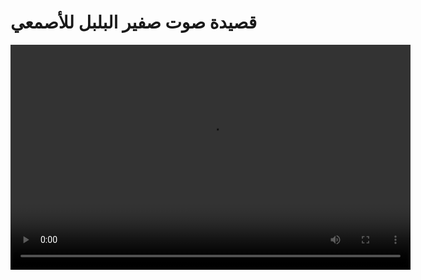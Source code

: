 <!DOCTYPE html>
<html lang="en">
<head>
    <meta charset="UTF-8">
    <meta name="viewport" content="width=device-width, initial-scale=1.0">
    <title>قصيدة صوت صفير البلبل</title>
</head>
<body>
    <h1>قصيدة صوت صفير البلبل للأصمعي</h1>
    <video width="640" height="360" controls>
        <source src="قصيدة صوت صفير البلبل للأصمعي بصوت رائع.mp4" type="video/mp4">
        Your browser does not support the video tag.
    </video>
</body>
</html>
